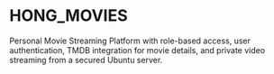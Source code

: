 # HONG_MOVIES
Personal Movie Streaming Platform with role-based access, user authentication, TMDB integration for movie details, and private video streaming from a secured Ubuntu server.

